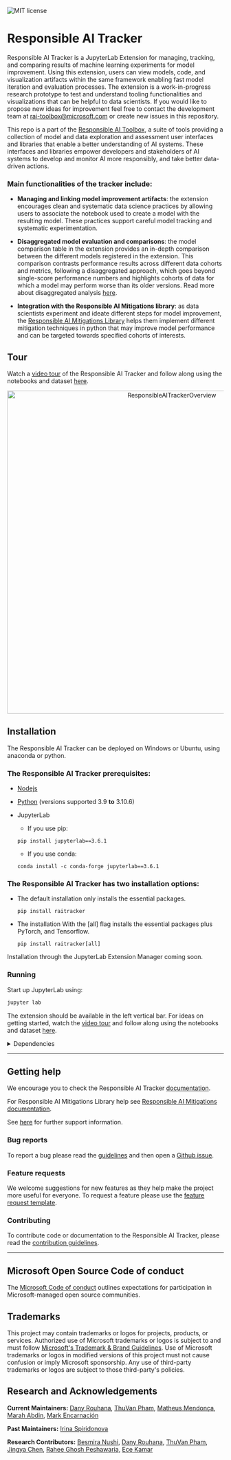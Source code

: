 ![MIT license](https://img.shields.io/badge/License-MIT-blue.svg)

# Responsible AI Tracker

Responsible AI Tracker is a JupyterLab Extension for managing, tracking, and comparing results of machine learning experiments for model improvement. Using this extension, users can view models, code, and visualization artifacts within the same framework enabling fast model iteration and evaluation processes. The extension is a work-in-progress research prototype to test and understand tooling functionalities and visualizations that can be helpful to data scientists. If you would like to propose new ideas for improvement feel free to contact the development team at [rai-toolbox@microsoft.com](mailto:rai-toolbox@microsoft.com) or create new issues in this repository.

This repo is a part of the [Responsible AI Toolbox](https://github.com/microsoft/responsible-ai-toolbox#responsible-ai-toolbox), a suite of tools providing a collection of model and data exploration and assessment user interfaces and libraries that enable a better understanding of AI systems. These interfaces and libraries empower developers and stakeholders of AI systems to develop and monitor AI more responsibly, and take better data-driven actions.

### Main functionalities of the tracker include:

- **Managing and linking model improvement artifacts**: the extension encourages clean and systematic data science practices by allowing users to associate the notebook used to create a model with the resulting model. These practices support careful model tracking and systematic experimentation.

- **Disaggregated model evaluation and comparisons**: the model comparison table in the extension provides an in-depth comparison between the different models registered in the extension. This comparison contrasts performance results across different data cohorts and metrics, following a disaggregated approach, which goes beyond single-score performance numbers and highlights cohorts of data for which a model may perform worse than its older versions. Read more about disaggregated analysis [here](https://responsible-ai-toolbox-tracker.readthedocs.io/en/latest/basics_disaggregated.html).

- **Integration with the Responsible AI Mitigations library**: as data scientists experiment and ideate different steps for model improvement, the [Responsible AI Mitigations Library](https://github.com/microsoft/responsible-ai-toolbox-mitigations) helps them implement different mitigation techniques in python that may improve model performance and can be targeted towards specified cohorts of interests.

## Tour

Watch a [video tour](https://www.youtube.com/watch?v=jN6LWFzSLaU) of the Responsible AI Tracker and follow along using the notebooks and dataset [here](./tour).
<p align="center">
<img src="./docs/imgs/RAI%20Tracker%20full%20view.png" alt="ResponsibleAITrackerOverview" width="750"/>



## Installation

The Responsible AI Tracker can be deployed on Windows or Ubuntu, using anaconda or python.

### The Responsible AI Tracker prerequisites:

- [Nodejs](https://nodejs.org/)
- [Python](https://www.python.org/downloads/) (versions supported 3.9 **to** 3.10.6)

- JupyterLab
  - If you use pip:
  ```shell
  pip install jupyterlab==3.6.1
  ```
  - If you use conda:
  ```shell
  conda install -c conda-forge jupyterlab==3.6.1
  ```

### The Responsible AI Tracker has two installation options:

- The default installation only installs the essential packages.

  ```shell
  pip install raitracker
  ```

- The installation With the [all] flag installs the essential packages plus PyTorch, and Tensorflow.
  ```shell
  pip install raitracker[all]
  ```

Installation through the JupyterLab Extension Manager coming soon. 

### Running

Start up JupyterLab using:

```bash
jupyter lab
```

The extension should be available in the left vertical bar. For ideas on getting started, watch the [video tour](https://www.youtube.com/watch?v=jN6LWFzSLaU) and follow along using the notebooks and dataset [here](./tour).
 
<details><summary>Dependencies</summary>
<ul>

<li>jupyterlab</li>
<li>fluentui</li>
<li>nodejs</li>
<li>react</li>
<li>redux</li>
<li>lumino</li>
<li>lodash</li>
<li>babel</li>
<li>codeMirror</li>
<li>webpack</li>
<li>mlflow</li>
<li>numpy</li>
<li>pandas</li>
<li>scikit-learn</li>
<li>pytorch</li>
</ul>
</details>

---

## Getting help

We encourage you to check the Responsible AI Tracker [documentation](https://responsible-ai-toolbox-tracker.readthedocs.io/en/latest/). 

For Responsible AI Mitigations Library help see [Responsible AI Mitigations documentation](https://responsible-ai-toolbox-mitigations.readthedocs.io/en/latest/).  

See [here](https://github.com/microsoft/responsible-ai-toolbox-tracker/blob/main/SUPPORT.md) for further support information.


### Bug reports

To report a bug please read the [guidelines](https://responsible-ai-toolbox-tracker.readthedocs.io/en/latest/) and then open a [Github issue](https://github.com/microsoft/responsible-ai-toolbox-tracker/issues/new). 


### Feature requests

We welcome suggestions for new features as they help make the project more useful for everyone. To request a feature please use the [feature request template](https://github.com/microsoft/responsible-ai-toolbox-tracker/labels/enhancement).

### Contributing

To contribute code or documentation to the Responsible AI Tracker, please read the [contribution guidelines](https://github.com/microsoft/responsible-ai-toolbox-tracker/blob/main/CONTRIBUTING.md).

---

## Microsoft Open Source Code of conduct

The [Microsoft  Code of conduct](https://github.com/microsoft/responsible-ai-toolbox-tracker/blob/main/CODE_OF_CONDUCT.md) outlines expectations for participation in Microsoft-managed open source communities.


## Trademarks

This project may contain trademarks or logos for projects, products, or services. Authorized use of Microsoft 
trademarks or logos is subject to and must follow 
[Microsoft's Trademark & Brand Guidelines](https://www.microsoft.com/en-us/legal/intellectualproperty/trademarks/usage/general).
Use of Microsoft trademarks or logos in modified versions of this project must not cause confusion or imply Microsoft sponsorship.
Any use of third-party trademarks or logos are subject to those third-party's policies.

## Research and Acknowledgements

**Current Maintainers:** [Dany Rouhana](https://github.com/danyrouh), [ThuVan Pham](https://www.microsoft.com/en-us/research/people/thuvanp/), [Matheus Mendonça](https://github.com/mrfmendonca), [Marah Abdin](https://github.com/marah-abdin), [Mark Encarnación](https://github.com/markenc)

**Past Maintainers:** [Irina Spiridonova](https://github.com/irinasp)

**Research Contributors:** [Besmira Nushi](https://github.com/nushib), [Dany Rouhana](https://github.com/danyrouh), [ThuVan Pham](https://www.microsoft.com/en-us/research/people/thuvanp/), [Jingya Chen](https://www.jingyachen.net/), [Rahee Ghosh Peshawaria](https://github.com/raghoshMSFT), [Ece Kamar](https://www.ecekamar.com/)

